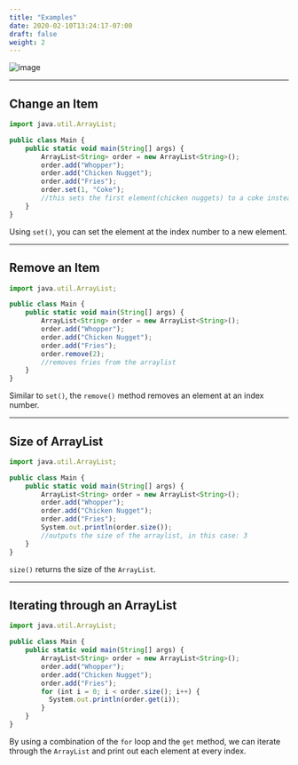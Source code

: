 ```yaml
---
title: "Examples"
date: 2020-02-10T13:24:17-07:00
draft: false
weight: 2
---
```


<!--<link rel="stylesheet" href="../../style.css">-->

![image](../../img/listex.png)
<hr>

## Change an Item

```js javascript
import java.util.ArrayList;

public class Main {
    public static void main(String[] args) {
        ArrayList<String> order = new ArrayList<String>();
        order.add("Whopper");
        order.add("Chicken Nugget");
        order.add("Fries");
        order.set(1, "Coke");
        //this sets the first element(chicken nuggets) to a coke instead
    }
}
```
Using `set()`, you can set the element at the index number to a new element.

<hr>

## Remove an Item

```js javascript
import java.util.ArrayList;

public class Main {
    public static void main(String[] args) {
        ArrayList<String> order = new ArrayList<String>();
        order.add("Whopper");
        order.add("Chicken Nugget");
        order.add("Fries");
        order.remove(2);
        //removes fries from the arraylist
    }
}
```
Similar to `set()`, the `remove()` method removes an element at an index number.

<hr>

## Size of ArrayList

```js javascript
import java.util.ArrayList;

public class Main {
    public static void main(String[] args) {
        ArrayList<String> order = new ArrayList<String>();
        order.add("Whopper");
        order.add("Chicken Nugget");
        order.add("Fries");
        System.out.println(order.size());
        //outputs the size of the arraylist, in this case: 3
    }
}
```
`size()` returns the size of the `ArrayList`.

<hr>

## Iterating through an ArrayList

```js javascript
import java.util.ArrayList;

public class Main {
    public static void main(String[] args) {
        ArrayList<String> order = new ArrayList<String>();
        order.add("Whopper");
        order.add("Chicken Nugget");
        order.add("Fries");
        for (int i = 0; i < order.size(); i++) {
          System.out.println(order.get(i));
        }
    }
}
```

By using a combination of the `for` loop and the `get` method, we can iterate through the `ArrayList` and print out each element at every index.
